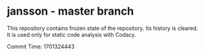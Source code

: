 # jansson - master branch

This repository contains frozen state of the repository.
Its history is cleared. It is used only for static code
analysis with Codacy.

Commit Time: 1701324443
